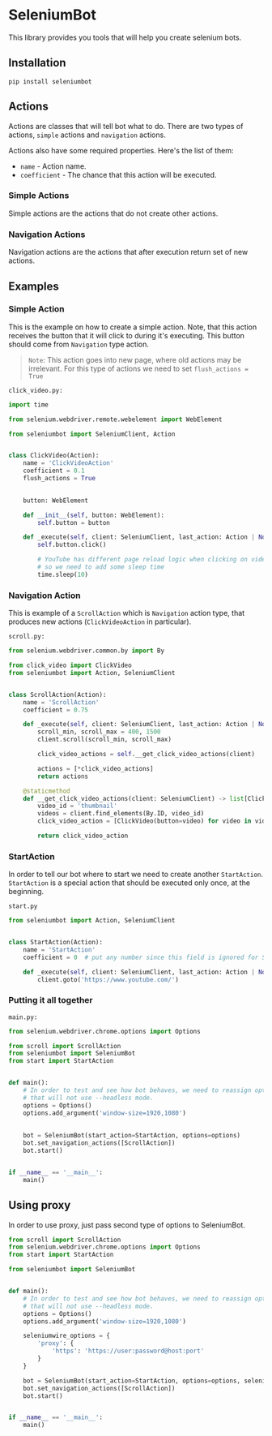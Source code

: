 # SeleniumBot

This library provides you tools that will help you create selenium bots.

## Installation

`pip install seleniumbot`

## Actions

Actions are classes that will tell bot what to do. There are two types of actions, `simple` actions
and `navigation` actions.

Actions also have some required properties. Here's the list of them:
- `name` - Action name.
- `coefficient` - The chance that this action will be executed.

### Simple Actions

Simple actions are the actions that do not create other actions.

### Navigation Actions

Navigation actions are the actions that after execution return set of new actions.

## Examples

### Simple Action

This is the example on how to create a simple action. Note, that this action receives the button
that it will click to during it's executing. This button should come from `Navigation` type action.

> `Note`: This action goes into new page, where old actions may be irrelevant. For this type
> of actions we need to set `flush_actions = True`

`click_video.py:`
```python
import time

from selenium.webdriver.remote.webelement import WebElement

from seleniumbot import SeleniumClient, Action


class ClickVideo(Action):
    name = 'ClickVideoAction'
    coefficient = 0.1
    flush_actions = True  
    

    button: WebElement

    def __init__(self, button: WebElement):
        self.button = button

    def _execute(self, client: SeleniumClient, last_action: Action | None):
        self.button.click()

        # YouTube has different page reload logic when clicking on videos,
        # so we need to add some sleep time
        time.sleep(10)

```


### Navigation Action

This is example of a `ScrollAction` which is `Navigation` action type, that produces new actions 
(`ClickVideoAction` in particular).

`scroll.py:`

```python
from selenium.webdriver.common.by import By

from click_video import ClickVideo
from seleniumbot import Action, SeleniumClient


class ScrollAction(Action):
    name = 'ScrollAction'
    coefficient = 0.75

    def _execute(self, client: SeleniumClient, last_action: Action | None) -> list[Action]:
        scroll_min, scroll_max = 400, 1500
        client.scroll(scroll_min, scroll_max)

        click_video_actions = self.__get_click_video_actions(client)

        actions = [*click_video_actions]
        return actions

    @staticmethod
    def __get_click_video_actions(client: SeleniumClient) -> list[ClickVideo]:
        video_id = 'thumbnail'
        videos = client.find_elements(By.ID, video_id)
        click_video_action = [ClickVideo(button=video) for video in videos]

        return click_video_action

```

### StartAction

In order to tell our bot where to start we need to create another `StartAction`.
`StartAction` is a special action that should be executed only once, at the beginning.

`start.py`

```python
from seleniumbot import Action, SeleniumClient


class StartAction(Action):
    name = 'StartAction'
    coefficient = 0  # put any number since this field is ignored for StartAction

    def _execute(self, client: SeleniumClient, last_action: Action | None):
        client.goto('https://www.youtube.com/')

```

### Putting it all together

`main.py:`

```python
from selenium.webdriver.chrome.options import Options

from scroll import ScrollAction
from seleniumbot import SeleniumBot
from start import StartAction


def main():
    # In order to test and see how bot behaves, we need to reassign options
    # that will not use --headless mode.
    options = Options()
    options.add_argument('window-size=1920,1080')
    
    
    bot = SeleniumBot(start_action=StartAction, options=options)
    bot.set_navigation_actions([ScrollAction])
    bot.start()


if __name__ == '__main__':
    main()


```

## Using proxy

In order to use proxy, just pass second type of options to SeleniumBot.

```python
from scroll import ScrollAction
from selenium.webdriver.chrome.options import Options
from start import StartAction

from seleniumbot import SeleniumBot


def main():
    # In order to test and see how bot behaves, we need to reassign options
    # that will not use --headless mode.
    options = Options()
    options.add_argument('window-size=1920,1080')

    seleniumwire_options = {
        'proxy': {
            'https': 'https://user:password@host:port'
        }
    }

    bot = SeleniumBot(start_action=StartAction, options=options, seleniumwire_options=seleniumwire_options)
    bot.set_navigation_actions([ScrollAction])
    bot.start()


if __name__ == '__main__':
    main()

```